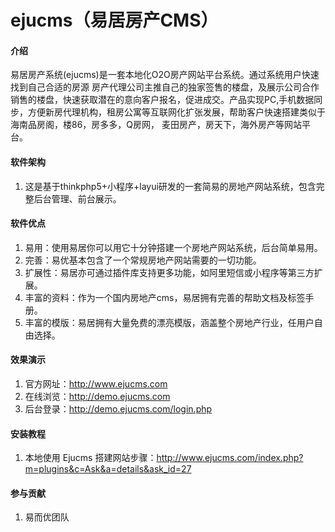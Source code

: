 # ejucms（易居房产CMS）

#### 介绍
易居房产系统(ejucms)是一套本地化O2O房产网站平台系统。通过系统用户快速找到自己合适的房源
房产代理公司主推自己的独家签售的楼盘，及展示公司合作销售的楼盘，快速获取潜在的意向客户报名，促进成交。产品实现PC,手机数据同步，方便新房代理机构，租房公寓等互联网化扩张发展，帮助客户快速搭建类似于海南品房阁，楼86，房多多，Q房网， 麦田房产，房天下，海外房产等网站平台。

#### 软件架构
1. 这是基于thinkphp5+小程序+layui研发的一套简易的房地产网站系统，包含完整后台管理、前台展示。

#### 软件优点
1. 易用：使用易居你可以用它十分钟搭建一个房地产网站系统，后台简单易用。
2. 完善：易优基本包含了一个常规房地产网站需要的一切功能。
3. 扩展性：易居亦可通过插件库支持更多功能，如阿里短信或小程序等第三方扩展。
4. 丰富的资料：作为一个国内房地产cms，易居拥有完善的帮助文档及标签手册。
5. 丰富的模版：易居拥有大量免费的漂亮模版，涵盖整个房地产行业，任用户自由选择。

#### 效果演示

1. 官方网址：http://www.ejucms.com
2. 在线浏览：http://demo.ejucms.com
3. 后台登录：http://demo.ejucms.com/login.php

#### 安装教程

1. 本地使用 Ejucms 搭建网站步骤：http://www.ejucms.com/index.php?m=plugins&c=Ask&a=details&ask_id=27

#### 参与贡献

1. 易而优团队
